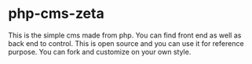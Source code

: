 # php-cms-zeta
This is the simple cms made from php. You can find front end as well as back end to control. This is open source and you can use it for reference purpose. You can fork and customize on your own style.
